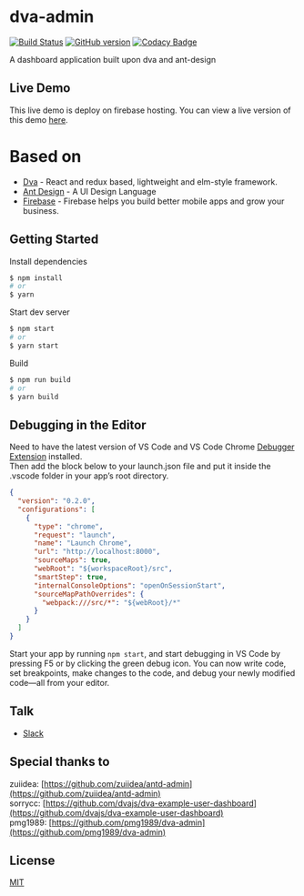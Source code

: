 # dva-admin 

[![Build Status](https://travis-ci.org/Mesamo/dva-admin.svg?branch=master)](https://travis-ci.org/Mesamo/dva-admin)
[![GitHub version](https://badge.fury.io/gh/Mesamo%2Fdva-admin.svg)](https://badge.fury.io/gh/Mesamo%2Fdva-admin)
[![Codacy Badge](https://api.codacy.com/project/badge/Grade/2431df871cfc4e7aa82e921e8652960c)](https://www.codacy.com/app/mesamo/dva-admin?utm_source=github.com&utm_medium=referral&utm_content=Mesamo/dva-admin&utm_campaign=badger)

A dashboard application built upon dva and ant-design

## Live Demo
This live demo is deploy on firebase hosting. You can view a live version of this demo [here](https://dva-admin.firebaseapp.com).

# Based on
* [Dva][dva-repo] - React and redux based, lightweight and elm-style framework. 
* [Ant Design][antd-repo] - A UI Design Language
* [Firebase][firebase-url] - Firebase helps you build better mobile apps and grow your business.

## Getting Started
Install dependencies
```bash
$ npm install
# or
$ yarn
```

Start dev server
```bash
$ npm start
# or
$ yarn start
```

Build
```bash
$ npm run build
# or
$ yarn build
```

## Debugging in the Editor

Need to have the latest version of VS Code and VS Code Chrome [Debugger Extension][extension] installed.  
Then add the block below to your launch.json file and put it inside the .vscode folder in your app’s root directory.
```json
{
  "version": "0.2.0",
  "configurations": [
    {
      "type": "chrome",
      "request": "launch",
      "name": "Launch Chrome",
      "url": "http://localhost:8000",
      "sourceMaps": true,
      "webRoot": "${workspaceRoot}/src",
      "smartStep": true,
      "internalConsoleOptions": "openOnSessionStart",
      "sourceMapPathOverrides": {
        "webpack:///src/*": "${webRoot}/*"
      }
    }
  ]
}
```
Start your app by running `npm start`, and start debugging in VS Code by pressing F5 or by clicking the green debug icon. You can now write code, set breakpoints, make changes to the code, and debug your newly modified code—all from your editor.

## Talk
* [Slack](https://mesamo.slack.com)

## Special thanks to
zuiidea: [https://github.com/zuiidea/antd-admin](https://github.com/zuiidea/antd-admin)  
sorrycc: [https://github.com/dvajs/dva-example-user-dashboard](https://github.com/dvajs/dva-example-user-dashboard)  
pmg1989: [https://github.com/pmg1989/dva-admin](https://github.com/pmg1989/dva-admin)

## License
[MIT](https://tldrlegal.com/license/mit-license)



[demo-url]: https://dva-admin.firebaseapp.com  
[dva-repo]: https://github.com/dvajs/dva  
[antd-repo]: https://github.com/ant-design/ant-design  
[firebase-url]: https://firebase.google.com/  
[extension]: https://marketplace.visualstudio.com/items?itemName=msjsdiag.debugger-for-chrome
